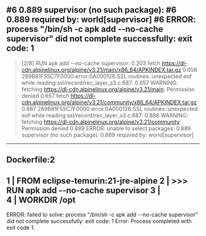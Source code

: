 #6 0.889   supervisor (no such package):
#6 0.889     required by: world[supervisor]
#6 ERROR: process "/bin/sh -c apk add --no-cache supervisor" did not complete successfully: exit code: 1
------
 > [2/8] RUN apk add --no-cache supervisor:
0.203 fetch https://dl-cdn.alpinelinux.org/alpine/v3.21/main/x86_64/APKINDEX.tar.gz
0.656 289B81F55C7F0000:error:0A000126:SSL routines::unexpected eof while reading:ssl/record/rec_layer_s3.c:687:
0.657 WARNING: fetching https://dl-cdn.alpinelinux.org/alpine/v3.21/main: Permission denied
0.657 fetch https://dl-cdn.alpinelinux.org/alpine/v3.21/community/x86_64/APKINDEX.tar.gz
0.887 289B81F55C7F0000:error:0A000126:SSL routines::unexpected eof while reading:ssl/record/rec_layer_s3.c:687:
0.888 WARNING: fetching https://dl-cdn.alpinelinux.org/alpine/v3.21/community: Permission denied
0.889 ERROR: unable to select packages:
0.889   supervisor (no such package):
0.889     required by: world[supervisor]
------
Dockerfile:2
--------------------
   1 |     FROM eclipse-temurin:21-jre-alpine
   2 | >>> RUN apk add --no-cache supervisor
   3 |     
   4 |     WORKDIR /opt
--------------------
ERROR: failed to solve: process "/bin/sh -c apk add --no-cache supervisor" did not complete successfully: exit code: 1
Error: Process completed with exit code 1.
